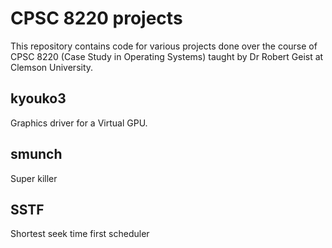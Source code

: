 # CPSC 8220 projects

This repository contains code for various projects done over the course of CPSC 8220 (Case Study in Operating Systems) taught by Dr Robert Geist at Clemson University.


## kyouko3
Graphics driver for a Virtual GPU.

## smunch
Super killer

## SSTF
Shortest seek time first scheduler
